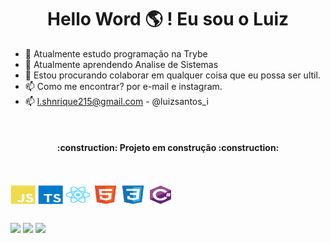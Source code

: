 
## <h1 align="center">Hello Word  🌎  ! Eu sou o Luiz </h1>


- 👀 Atualmente estudo programação na Trybe 
- 🌱 Atualmente aprendendo Analise de Sistemas
- 💞️ Estou procurando colaborar em qualquer coisa que eu possa ser ultil.
- 📫 Como me encontrar? por e-mail e instagram. 
- 📫 l.shnrique215@gmail.com - @luizsantos_i
<br>
<h4 align="center"> 
    :construction:  Projeto em construção  :construction:
</h4>

<br>

<div style="display: inline_block"><br>
  <img align="center" alt="Rafa-Js" height="30" width="40" src="https://raw.githubusercontent.com/devicons/devicon/master/icons/javascript/javascript-plain.svg">
  <img align="center" alt="Rafa-Ts" height="30" width="40" src="https://raw.githubusercontent.com/devicons/devicon/master/icons/typescript/typescript-plain.svg">
  <img align="center" alt="Rafa-React" height="30" width="40" src="https://raw.githubusercontent.com/devicons/devicon/master/icons/react/react-original.svg">
  <img align="center" alt="Rafa-HTML" height="30" width="40" src="https://raw.githubusercontent.com/devicons/devicon/master/icons/html5/html5-original.svg">
  <img align="center" alt="Rafa-CSS" height="30" width="40" src="https://raw.githubusercontent.com/devicons/devicon/master/icons/css3/css3-original.svg">
  <img align="center" alt="Rafa-Csharp" height="30" width="40" src="https://raw.githubusercontent.com/devicons/devicon/master/icons/csharp/csharp-original.svg">
  
 ##
 
<div> 
  <a href="https://instagram.com/uccadeveloper__/" target="_blank"><img src="https://img.shields.io/badge/-Instagram-%23E4405F?style=for-the-badge&logo=instagram&logoColor=white" target="_blank"></a>
  <a href = "mailto:contatol.shnrique215@gmail.com"><img src="https://img.shields.io/badge/-Gmail-%23333?style=for-the-badge&logo=gmail&logoColor=white" target="_blank"></a>
  <a href="https://www.linkedin.com/in/luiz-henrique-a6a4a7200/ target="_blank"><img src="https://img.shields.io/badge/-LinkedIn-%230077B5?style=for-the-badge&logo=linkedin&logoColor=white" target="_blank"></a> 
  
</div>


<!---
luizsantosi/luizsantosi is a ✨ special ✨ repository because its `README.md` (this file) appears on your GitHub profile.
You can click the Preview link to take a look at your changes.
--->
